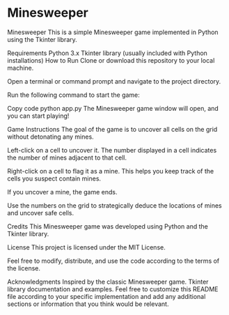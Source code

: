 # Minesweeper

Minesweeper
This is a simple Minesweeper game implemented in Python using the Tkinter library.

Requirements
Python 3.x
Tkinter library (usually included with Python installations)
How to Run
Clone or download this repository to your local machine.

Open a terminal or command prompt and navigate to the project directory.

Run the following command to start the game:

Copy code
python app.py
The Minesweeper game window will open, and you can start playing!

Game Instructions
The goal of the game is to uncover all cells on the grid without detonating any mines.

Left-click on a cell to uncover it. The number displayed in a cell indicates the number of mines adjacent to that cell.

Right-click on a cell to flag it as a mine. This helps you keep track of the cells you suspect contain mines.

If you uncover a mine, the game ends.

Use the numbers on the grid to strategically deduce the locations of mines and uncover safe cells.

Credits
This Minesweeper game was developed using Python and the Tkinter library.

License
This project is licensed under the MIT License.

Feel free to modify, distribute, and use the code according to the terms of the license.

Acknowledgments
Inspired by the classic Minesweeper game.
Tkinter library documentation and examples.
Feel free to customize this README file according to your specific implementation and add any additional sections or information that you think would be relevant.
